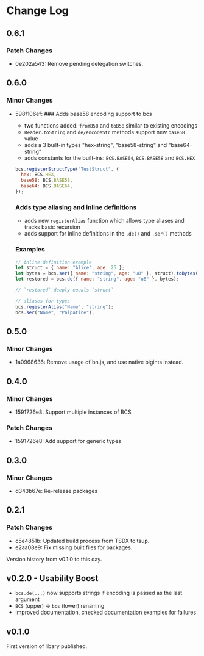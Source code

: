 # Change Log

## 0.6.1

### Patch Changes

- 0e202a543: Remove pending delegation switches.

## 0.6.0

### Minor Changes

- 598f106ef: ### Adds base58 encoding support to bcs

  - two functions added: `fromB58` and `toB58` similar to existing encodings
  - `Reader.toString` and `de/encodeStr` methods support new `base58` value
  - adds a 3 built-in types "hex-string", "base58-string" and "base64-string"
  - adds constants for the built-ins: `BCS.BASE64`, `BCS.BASE58` and `BCS.HEX`

  ```js
  bcs.registerStructType("TestStruct", {
    hex: BCS.HEX,
    base58: BCS.BASE58,
    base64: BCS.BASE64,
  });
  ```

  ### Adds type aliasing and inline definitions

  - adds new `registerAlias` function which allows type aliases and tracks basic recursion
  - adds support for inline definitions in the `.de()` and `.ser()` methods

  ### Examples

  ```js
  // inline definition example
  let struct = { name: "Alice", age: 25 };
  let bytes = bcs.ser({ name: "string", age: "u8" }, struct).toBytes();
  let restored = bcs.de({ name: "string", age: "u8" }, bytes);

  // `restored` deeply equals `struct`
  ```

  ```js
  // aliases for types
  bcs.registerAlias("Name", "string");
  bcs.ser("Name", "Palpatine");
  ```

## 0.5.0

### Minor Changes

- 1a0968636: Remove usage of bn.js, and use native bigints instead.

## 0.4.0

### Minor Changes

- 1591726e8: Support multiple instances of BCS

### Patch Changes

- 1591726e8: Add support for generic types

## 0.3.0

### Minor Changes

- d343b67e: Re-release packages

## 0.2.1

### Patch Changes

- c5e4851b: Updated build process from TSDX to tsup.
- e2aa08e9: Fix missing built files for packages.

Version history from v0.1.0 to this day.

## v0.2.0 - Usability Boost

- `bcs.de(...)` now supports strings if encoding is passed as the last argument
- `BCS` (upper) -> `bcs` (lower) renaming
- Improved documentation, checked documentation examples for failures

## v0.1.0

First version of libary published.
